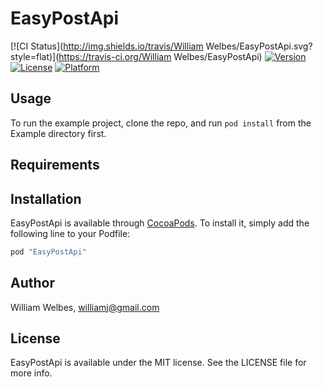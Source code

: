 # EasyPostApi

[![CI Status](http://img.shields.io/travis/William Welbes/EasyPostApi.svg?style=flat)](https://travis-ci.org/William Welbes/EasyPostApi)
[![Version](https://img.shields.io/cocoapods/v/EasyPostApi.svg?style=flat)](http://cocoapods.org/pods/EasyPostApi)
[![License](https://img.shields.io/cocoapods/l/EasyPostApi.svg?style=flat)](http://cocoapods.org/pods/EasyPostApi)
[![Platform](https://img.shields.io/cocoapods/p/EasyPostApi.svg?style=flat)](http://cocoapods.org/pods/EasyPostApi)

## Usage

To run the example project, clone the repo, and run `pod install` from the Example directory first.

## Requirements

## Installation

EasyPostApi is available through [CocoaPods](http://cocoapods.org). To install
it, simply add the following line to your Podfile:

```ruby
pod "EasyPostApi"
```

## Author

William Welbes, williamj@gmail.com

## License

EasyPostApi is available under the MIT license. See the LICENSE file for more info.
